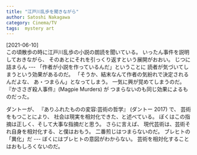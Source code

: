 ```yaml
---
title: "江戸川乱歩を聞きながら"
author: Satoshi Nakagawa
category: Cinema/TV
tags:  mystery art
---
```


[2021-06-10]  
 この頃散歩の時に江戸川乱歩の小説の朗読を聞いている。
いったん事件を説明しておきながら、
そのあとにそれを引っくり返すという展開がおおい。
じつに詰まらん ---
「作者が小説を作っているんだ」ということに
読者が気づいてしまうという効果があるのだ。
「そうか、結末なんて作者の気紛れで決定されるんだよな、
あ・つまらん」となってしまう。
一気に興が覚めてしまうのだ。
『かささぎ殺人事件』(Magpie Murders) が
つまらないのも同じ効果によるものだった。

 ダントーが、
『ありふれたものの変容:芸術の哲学』
(ダントー 2017) で、
芸術をもつことにより、
社会は現実を相対化できた、と述べている。
ぼくはこの指摘は正しく、そして大事な指摘だと思う。
さらに言えば、
現代芸術は、芸術それ自身を相対化する、と僕はおもう。
二番煎じはつまらないのだ。
ブレヒトの「異化」だ ---
ぼくにはブレヒトの意図がわからない。
芸術を相対化することはおもしろくないのだ。

